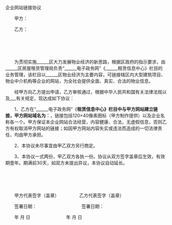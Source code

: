 



企业网站链接协议



 

　　甲方：

　　乙方：　

　　

　　　

　　为贯彻实施______区大力发展物业经济的新思路，根据区政府的指示要求，由______区房屋租赁管理局负责“______电子政务网”《______租赁信息中心》栏目的业务管理，该栏目以______区物业经济为主要内容，可链接辖区内大型建筑项目、物业中介机构等企业的网站，为全社会提供全面、真实、合法的物业信息。

　　经甲方向乙方提出申请，乙方审核通过，根据中华人民共和国有关法律法规以及___有关规定，现达成如下协议：

　　1、乙方在“______电子政务网”《______租赁信息中心》栏目中与甲方网站建立链接，甲方网站域名为：______，链接包括120×40像素图标（甲方制作提供）以及企业名称各一个。甲方保证本企业网站合法经营，内容健康、合法，无虚假信息，否则乙方有权取消甲方网站的链接；如因甲方网站内容失实或违法而造成的一切法律责任，均由甲方承担。

　　2、本协议未尽事宜由甲乙双方另行商定。

　　3、本协议一式两份，甲乙双方各执一份。协议从双方签字盖章后生效，有效期壹年。期满前30天，如双方未提出异议，本协议自动延长。

　　

　　

　　甲方代表签字（盖章）　　　　　乙方代表签字（盖章）

　　签署日期：　　　　　　　　　　签署日期：

　　年 月 日　　　　　　　　年 月 日

　　